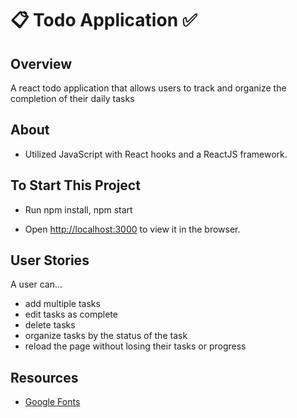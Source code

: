 # :clipboard: Todo Application :white_check_mark: 




## Overview
A react todo application that allows users to track and organize the completion of their daily tasks



## About
- Utilized JavaScript with React hooks and a ReactJS framework. 



## To Start This Project
- Run npm install, npm start 

- Open [http://localhost:3000](http://localhost:3000) to view it in the browser.



## User Stories
A user can... 
- add multiple tasks
- edit tasks as complete
- delete tasks
- organize tasks by the status of the task
- reload the page without losing their tasks or progress



## Resources
- [Google Fonts](https://fonts.google.com/)
